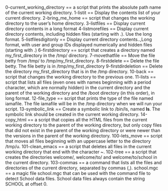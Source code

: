 0-current_working_directory == a script that prints the absolute path name of the current working directory.
1-listit == Display the contents list of your current directory.
2-bring_me_home == script that changes the working directory to the user’s home directory.
3-listfiles == Display current directory contents in a long format
4-listmorefiles == Display current directory contents, including hidden files (starting with .). Use the long format.
5-listfilesdigitonly == Display current directory contents..,Long format, with user and group IDs displayed numerically and hidden files (starting with .)
6-firstdirectory == script that creates a directory named my_first_directory in the /tmp/ directory.
7-movethatfile == Move the file betty from /tmp/ to /tmp/my_first_directory.
8-firstdelete == Delete the file betty. The file betty is in /tmp/my_first_directory
9-firstdirdeletion == Delete the directory my_first_directory that is in the /tmp directory.
10-back == script that changes the working directory to the previous one.
11-lists == script that lists all files (even ones with names beginning with a period character, which are normally hidden) in the current directory and the parent of the working directory and the /boot directory (in this order), in long format.
12-file_type == script that prints the type of the file named iamafile. The file iamafile will be in the /tmp directory when we will run your script.
13-symbolic_link == Create a symbolic link to /bin/ls, named __ls__. The symbolic link should be created in the current working directory.
14-copy_html == a script that copies all the HTML files from the current working directory to the parent of the working directory, but only copy files that did not exist in the parent of the working directory or were newer than the versions in the parent of the working directory.
100-lets_move == script that moves all files beginning with an uppercase letter to the directory /tmp/u.
101-clean_emacs == a script that deletes all files in the current working directory that end with the character ~.
102-tree == a script that creates the directories welcome/, welcome/to/ and welcome/to/school in the current directory.
103-commas == a command that lists all the files and directories of the current directory, separated by commas (,).
school.mgc == a magic file school.mgc that can be used with the command file to detect School data files. School data files always contain the string SCHOOL at offset 0.
